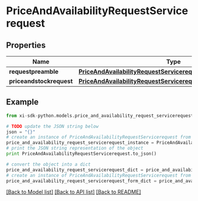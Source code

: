 # PriceAndAvailabilityRequestServicerequest


## Properties

Name | Type | Description | Notes
------------ | ------------- | ------------- | -------------
**requestpreamble** | [**PriceAndAvailabilityRequestServicerequestRequestpreamble**](PriceAndAvailabilityRequestServicerequestRequestpreamble.md) |  | [optional] 
**priceandstockrequest** | [**PriceAndAvailabilityRequestServicerequestPriceandstockrequest**](PriceAndAvailabilityRequestServicerequestPriceandstockrequest.md) |  | [optional] 

## Example

```python
from xi-sdk-python.models.price_and_availability_request_servicerequest import PriceAndAvailabilityRequestServicerequest

# TODO update the JSON string below
json = "{}"
# create an instance of PriceAndAvailabilityRequestServicerequest from a JSON string
price_and_availability_request_servicerequest_instance = PriceAndAvailabilityRequestServicerequest.from_json(json)
# print the JSON string representation of the object
print PriceAndAvailabilityRequestServicerequest.to_json()

# convert the object into a dict
price_and_availability_request_servicerequest_dict = price_and_availability_request_servicerequest_instance.to_dict()
# create an instance of PriceAndAvailabilityRequestServicerequest from a dict
price_and_availability_request_servicerequest_form_dict = price_and_availability_request_servicerequest.from_dict(price_and_availability_request_servicerequest_dict)
```
[[Back to Model list]](../README.md#documentation-for-models) [[Back to API list]](../README.md#documentation-for-api-endpoints) [[Back to README]](../README.md)


